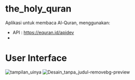 # the_holy_quran
Aplikasi untuk membaca Al-Quran, menggunakan:
- API : https://equran.id/apidev
- 
# User Interface
![tampilan_uinya](https://github.com/MuhammadFerrySofianshah/aplikasi_alquran_mobile/assets/113429157/d9836108-46ce-401f-baee-378f696b9747)
![Desain_tanpa_judul-removebg-preview](https://github.com/MuhammadFerrySofianshah/aplikasi_alquran_mobile/assets/113429157/6bc845fb-12a5-43a5-8b4a-c909278135c2)


